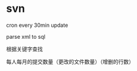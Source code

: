 svn
===============

cron every 30min update

parse xml to sql

根据关键字查找

每人每月的提交数量（更改的文件数量）（增删的行数）


